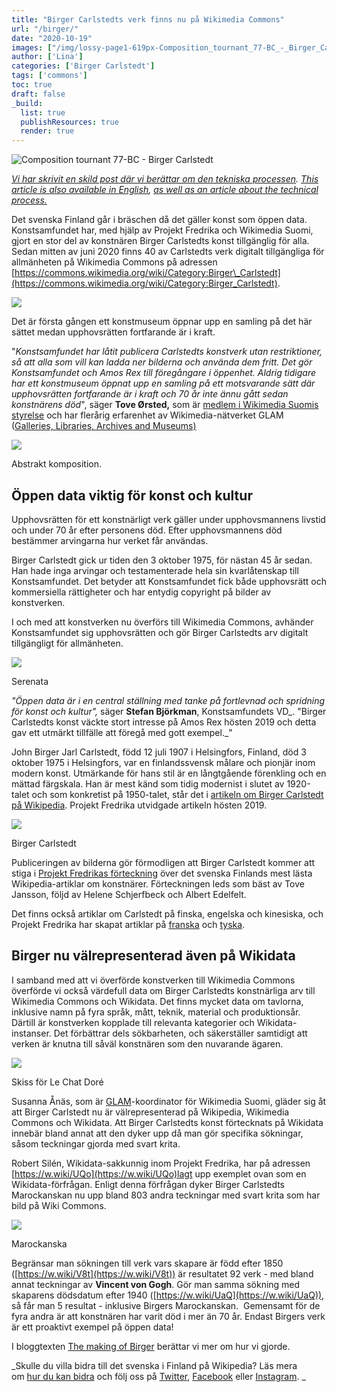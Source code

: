 ```yaml
---
title: "Birger Carlstedts verk finns nu på Wikimedia Commons"
url: "/birger/"
date: "2020-10-19"
images: ["/img/lossy-page1-619px-Composition_tournant_77-BC_-_Birger_Carlstedt.tif.jpg"]
author: ['Lina']
categories: ['Birger Carlstedt']
tags: ['commons']
toc: true
draft: false
_build:
  list: true
  publishResources: true
  render: true
---
```


![Composition tournant 77-BC - Birger Carlstedt](/img/lossy-page1-619px-Composition_tournant_77-BC_-_Birger_Carlstedt.tif.jpg)


_[Vi har skrivit en skild post där vi berättar om den tekniska processen](https://projektfredrika.fi/the-making-of-birger/)._ _[This article is also available in English](https://projektfredrika.fi/birger-english/), [as well as an article about the technical process.](https://projektfredrika.fi/the-making-of-birger-english/)_

Det svenska Finland går i bräschen då det gäller konst som öppen data. Konstsamfundet har, med hjälp av Projekt Fredrika och Wikimedia Suomi, gjort en stor del av konstnären Birger Carlstedts konst tillgänglig för alla. Sedan mitten av juni 2020 finns 40 av Carlstedts verk digitalt tillgängliga för allmänheten på Wikimedia Commons på adressen [https://commons.wikimedia.org/wiki/Category:Birger\_Carlstedt](https://commons.wikimedia.org/wiki/Category:Birger_Carlstedt).

![](https://lh4.googleusercontent.com/qL-GK3316NuSWqKcA6al0PcBUvH7mDFgaZyXhr4bG-2a_8AVURWz8l0bNdb_ivQQcByIquJrHgaFPWp73pj46jgyaOinBc2K5oZhnYXVgzWGbjBYGSVl1k_M_qgoxVhe2D2SzczZ)

Det är första gången ett konstmuseum öppnar upp en samling på det här sättet medan upphovsrätten fortfarande är i kraft.

"_Konstsamfundet har låtit publicera Carlstedts konstverk utan restriktioner, så att alla som vill kan ladda ner bilderna och använda dem fritt. Det gör Konstsamfundet och Amos Rex till föregångare i öppenhet. Aldrig tidigare har ett konstmuseum öppnat upp en samling på ett motsvarande sätt där upphovsrätten fortfarande är i kraft och 70 år inte ännu gått sedan konstnärens död_", säger **Tove Ørsted,** som är [medlem i Wikimedia Suomis styrelse](https://meta.wikimedia.org/wiki/Wikimedia_Suomi) och har flerårig erfarenhet av Wikimedia-nätverket GLAM ([Galleries, Libraries, Archives and Museums)](https://meta.wikimedia.org/wiki/GLAM)

![](https://projektfredrika.fi/wp-content/uploads/2020/10/lossy-page1-640px-Abstrakt_komposition_404-BC_-_Birger_Carlstedt.tif.jpg)

Abstrakt komposition.

## Öppen data viktig för konst och kultur

Upphovsrätten för ett konstnärligt verk gäller under upphovsmannens livstid och under 70 år efter personens död. Efter upphovsmannens död bestämmer arvingarna hur verket får användas.

Birger Carlstedt gick ur tiden den 3 oktober 1975, för nästan 45 år sedan. Han hade inga arvingar och testamenterade hela sin kvarlåtenskap till Konstsamfundet. Det betyder att Konstsamfundet fick både upphovsrätt och kommersiella rättigheter och har entydig copyright på bilder av konstverken.

I och med att konstverken nu överförs till Wikimedia Commons, avhänder Konstsamfundet sig upphovsrätten och gör Birger Carlstedts arv digitalt tillgängligt för allmänheten.

![](https://projektfredrika.fi/wp-content/uploads/2020/10/lossy-page1-296px-Serenata_1-12-75_-_Birger_Carlstedt.tif-1.jpg)

Serenata

_"Öppen data är i en central ställning med tanke på fortlevnad och spridning för konst och kultur",_ säger **Stefan Björkman**, Konstsamfundets VD_. "Birger Carlstedts konst väckte stort intresse på Amos Rex hösten 2019 och detta gav ett utmärkt tillfälle att föregå med gott exempel._"

John Birger Jarl Carlstedt, född 12 juli 1907 i Helsingfors, Finland, död 3 oktober 1975 i Helsingfors, var en finlandssvensk målare och pionjär inom modern konst. Utmärkande för hans stil är en långtgående förenkling och en mättad färgskala. Han är mest känd som tidig modernist i slutet av 1920-talet och som konkretist på 1950-talet, står det i [artikeln om Birger Carlstedt på Wikipedia](https://sv.wikipedia.org/wiki/Birger_Carlstedt). Projekt Fredrika utvidgade artikeln hösten 2019.

![](https://projektfredrika.fi/wp-content/uploads/2020/10/Birger-Carlstedt-1960.jpg)

Birger Carlstedt

Publiceringen av bilderna gör förmodligen att Birger Carlstedt kommer att stiga i [Projekt Fredrikas förteckning](https://wiki.projektfredrika.fi/filer/visual_Finlandssvenska_konstn%C3%A4rer.html) över det svenska Finlands mest lästa Wikipedia-artiklar om konstnärer. Förteckningen leds som bäst av Tove Jansson, följd av Helene Schjerfbeck och Albert Edelfelt.

Det finns också artiklar om Carlstedt på finska, engelska och kinesiska, och Projekt Fredrika har skapat artiklar på [franska](https://fr.wikipedia.org/wiki/Birger_Carlstedt) och [tyska](https://de.wikipedia.org/wiki/Birger_Carlstedt).

## Birger nu välrepresenterad även på Wikidata

I samband med att vi överförde konstverken till Wikimedia Commons överförde vi också värdefull data om Birger Carlstedts konstnärliga arv till Wikimedia Commons och Wikidata. Det finns mycket data om tavlorna, inklusive namn på fyra språk, mått, teknik, material och produktionsår. Därtill är konstverken kopplade till relevanta kategorier och Wikidata-instanser. Det förbättrar dels sökbarheten, och säkerställer samtidigt att verken är knutna till såväl konstnären som den nuvarande ägaren. 

![](https://projektfredrika.fi/wp-content/uploads/2020/10/lossy-page1-640px-Skiss_för_Le_Chat_Doré_3_11-13-82_3_-_Birger_Carlstedt.tif.jpg)

Skiss för Le Chat Doré 

Susanna Ånäs, som är [GLAM](https://meta.wikimedia.org/wiki/GLAM)\-koordinator för Wikimedia Suomi, gläder sig åt att Birger Carlstedt nu är välrepresenterad på Wikipedia, Wikimedia Commons och Wikidata. Att Birger Carlstedts konst förtecknats på Wikidata innebär bland annat att den dyker upp då man gör specifika sökningar, såsom teckningar gjorda med svart krita. 

Robert Silén, Wikidata-sakkunnig inom Projekt Fredrika, har på adressen [https://w.wiki/UQo](https://w.wiki/UQo)lagt upp exemplet ovan som en Wikidata-förfrågan. Enligt denna förfrågan dyker Birger Carlstedts Marockanskan nu upp bland 803 andra teckningar med svart krita som har bild på Wiki Commons.

![](https://projektfredrika.fi/wp-content/uploads/2020/10/lossy-page1-390px-Marockanska_513-BC_-_Birger_Carlstedt.tif.jpg)

Marockanska

Begränsar man sökningen till verk vars skapare är född efter 1850 ([https://w.wiki/V8t](https://w.wiki/V8t)) är resultatet 92 verk - med bland annat teckningar av **Vincent von Gogh**. Gör man samma sökning med skaparens dödsdatum efter 1940 ([https://w.wiki/UaQ](https://w.wiki/UaQ)), så får man 5 resultat - inklusive Birgers Marockanskan.  Gemensamt för de fyra andra är att konstnären har varit död i mer än 70 år. Endast Birgers verk är ett proaktivt exempel på öppen data!

I bloggtexten [The making of Birger](https://projektfredrika.fi/the-making-of-birger/) berättar vi mer om hur vi gjorde.

_Skulle du villa bidra till det svenska i Finland på Wikipedia? Läs mera om [hur du kan bidra](https://projektfredrika.fi/bidra/) och följ oss på [Twitter](https://twitter.com/projektfredrika), [Facebook](https://www.facebook.com/projektfredrika/) eller [Instagram](http://instagram.com/projektfredrika). _
